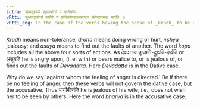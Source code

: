 ```yaml
---
sutra: क्रुधद्रुहेर्ष्या सूयार्थानां यं प्रतिकोपः
vRtti: क्रुधाद्यर्थानां प्रयोगे यं प्रतिकोपस्तत्कारकं संप्रदानसंज्ञं भवति ॥
vRtti_eng: In the case of the verbs having the sense of _krudh_ to be angry, _druh_ to injure, _irshya_ to envy, _asuya_ to detract, the person against whom the feeling of anger &c., is directed is called _Sampradana_.
---
```

_Krudh_ means non-tolerance, _droha_ means doing wrong or hurt, _irshya_ jealousy; and _asuya_ means to find out the faults of another. The word _kopa_ includes all the above four sorts of actions. As देवदत्ताय क्रुध्यति-द्रुह्यति-ईर्ष्यति or असूयति he is angry upon, (i. e. with) or bears malice to, or is jealous of, or finds out the faults of _Devadatta_. Here _Devadatta_ is in the Dative case.

Why do we say 'against whom the feeling of anger is directed.' Be if there be no feeling of anger, then these verbs will not govern the dative case, but the accusative. Thus भार्यामीर्ष्यति he is jealous of his wife, i.e., does not wish her to be seen by others. Here the word _bharya_ is in the accusative case.
